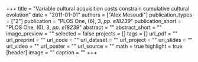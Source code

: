 +++
title = "Variable cultural acquisition costs constrain cumulative cultural evolution"
date = "2011-01-01"
authors = ["Alex Mesoudi"]
publication_types = ["2"]
publication = "PLOS One, (6), 3, _pp. e18239_"
publication_short = "PLOS One, (6), 3, _pp. e18239_"
abstract = ""
abstract_short = ""
image_preview = ""
selected = false
projects = []
tags = []
url_pdf = ""
url_preprint = ""
url_code = ""
url_dataset = ""
url_project = ""
url_slides = ""
url_video = ""
url_poster = ""
url_source = ""
math = true
highlight = true
[header]
image = ""
caption = ""
+++
